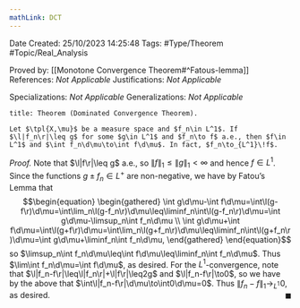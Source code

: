 ```yaml
---
mathLink: DCT
---
```


<div class="topSpace"></div>

Date Created: 25/10/2023 14:25:48
Tags: #Type/Theorem #Topic/Real_Analysis

Proved by: [[Monotone Convergence Theorem#^Fatous-lemma]]
References: <i>Not Applicable</i>
Justifications: <i>Not Applicable</i>

Specializations: <i>Not Applicable</i>
Generalizations: <i>Not Applicable</i>

``` ad-Theorem
title: Theorem (Dominated Convergence Theorem).

Let $\tpl{X,\mu}$ be a measure space and $f_n\in L^1$. If $\l|f_n\r|\leq g$ for some $g\in L^1$ and $f_n\to f$ a.e., then $f\in L^1$ and $\int f_n\d\mu\to\int f\d\mu$. In fact, $f_n\to_{L^1}\!f$.

```

<i>Proof.</i> Note that $\l|f\r|\leq g$ a.e., so $\|f\|_1\leq\|g\|_1<\infty$ and hence $f\in L^1$. Since the functions $g\pm f_n\in L^+$ are non-negative, we have by Fatou’s Lemma that
$$\begin{equation}
    \begin{gathered}
        \int g\d\mu-\int f\d\mu=\int\l(g-f\r)\d\mu=\int\lim_n\l(g-f_n\r)\d\mu\leq\liminf_n\int\l(g-f_n\r)\d\mu=\int g\d\mu-\limsup_n\int f_n\d\mu \\
        \int g\d\mu+\int f\d\mu=\int\l(g+f\r)\d\mu=\int\lim_n\l(g+f_n\r)\d\mu\leq\liminf_n\int\l(g+f_n\r)\d\mu=\int g\d\mu+\liminf_n\int f_n\d\mu,
    \end{gathered}
\end{equation}$$
so $\limsup_n\int f_n\d\mu\leq\int f\d\mu\leq\liminf_n\int f_n\d\mu$. Thus $\lim\int f_n\d\mu=\int f\d\mu$, as desired. For the $L^1$-convergence, note that $\l|f_n-f\r|\leq\l|f_n\r|+\l|f\r|\leq2g$ and $\l|f_n-f\r|\to0$, so we have by the above that $\int\l|f_n-f\r|\d\mu\to\int0\d\mu=0$. Thus $\|f_n-f\|_1\to_{L^1}\!0$, as desired.<span style="float:right;">$\blacksquare$</span>
